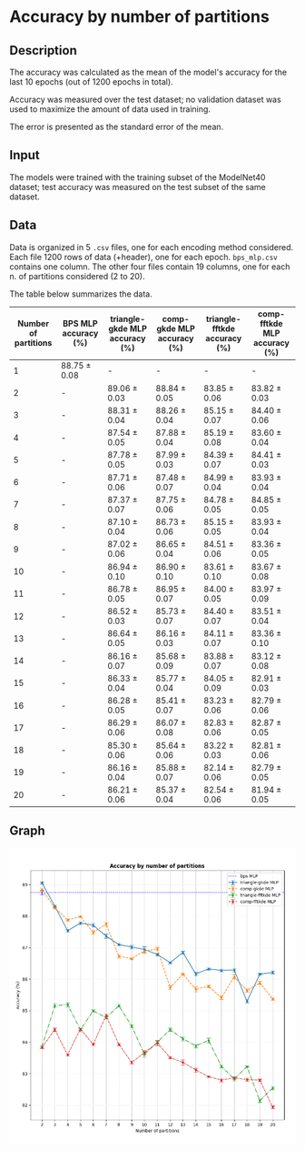 # Accuracy by number of partitions
## Description
The accuracy was calculated as the mean of the model's accuracy for the last 10 epochs (out of 1200 epochs in total).

Accuracy was measured over the test dataset; 
no validation dataset was used to maximize the amount of data used in training.

The error is presented as the standard error of the mean.

## Input
The models were trained with the training subset of the ModelNet40 dataset;
test accuracy was measured on the test subset of the same dataset.

## Data
Data is organized in 5 `.csv` files, one for each encoding method considered.
Each file 1200 rows of data (+header), one for each epoch.
`bps_mlp.csv` contains one column.
The other four files contain 19 columns, one for each n. of partitions considered (2 to 20).

The table below summarizes the data.

| Number of partitions | BPS MLP accuracy (%) | triangle-gkde MLP accuracy (%) | comp-gkde MLP accuracy (%) | triangle-fftkde accuracy (%) | comp-fftkde MLP accuracy (%) |
| --- | --- | --- | --- | --- | --- |
| 1 | 88.75 ± 0.08 | - | - | - | - |
| 2 | - | 89.06 ± 0.03 | 88.84 ± 0.05 | 83.85 ± 0.06 | 83.82 ± 0.03 |
| 3 | - | 88.31 ± 0.04 | 88.26 ± 0.04 | 85.15 ± 0.07 | 84.40 ± 0.06 |
| 4 | - | 87.54 ± 0.05 | 87.88 ± 0.04 | 85.19 ± 0.08 | 83.60 ± 0.04 |
| 5 | - | 87.78 ± 0.05 | 87.99 ± 0.03 | 84.39 ± 0.07 | 84.41 ± 0.03 |
| 6 | - | 87.71 ± 0.06 | 87.48 ± 0.07 | 84.99 ± 0.04 | 83.93 ± 0.04 |
| 7 | - | 87.37 ± 0.07 | 87.75 ± 0.06 | 84.78 ± 0.05 | 84.85 ± 0.05 |
| 8 | - | 87.10 ± 0.04 | 86.73 ± 0.06 | 85.15 ± 0.05 | 83.93 ± 0.04 | 
| 9 | - | 87.02 ± 0.06 | 86.65 ± 0.04 | 84.51 ± 0.06 | 83.36 ± 0.05 |
| 10 | - | 86.94 ± 0.10 | 86.90 ± 0.10 | 83.61 ± 0.10 | 83.67 ± 0.08 |
| 11 | - | 86.78 ± 0.05 | 86.95 ± 0.07 | 84.00 ± 0.05 | 83.97 ± 0.09 |
| 12 | - | 86.52 ± 0.03 | 85.73 ± 0.07 | 84.40 ± 0.07 | 83.51 ± 0.04 |
| 13 | - | 86.64 ± 0.05 | 86.16 ± 0.03 | 84.11 ± 0.07 | 83.36 ± 0.10 |
| 14 | - | 86.16 ± 0.07 | 85.68 ± 0.09 | 83.88 ± 0.07 | 83.12 ± 0.08 |
| 15 | - | 86.33 ± 0.04 | 85.77 ± 0.04 | 84.05 ± 0.09 | 82.91 ± 0.03 |
| 16 | - | 86.28 ± 0.05 | 85.41 ± 0.07 | 83.23 ± 0.06 | 82.79 ± 0.06 |
| 17 | - | 86.29 ± 0.06 | 86.07 ± 0.08 | 82.83 ± 0.06 | 82.87 ± 0.05 |
| 18 | - | 85.30 ± 0.06 | 85.64 ± 0.06 | 83.22 ± 0.03 | 82.81 ± 0.06 |
| 19 | - | 86.16 ± 0.04 | 85.88 ± 0.07 | 82.14 ± 0.06 | 82.79 ± 0.05 |
| 20 | - | 86.21 ± 0.06 | 85.37 ± 0.04 | 82.54 ± 0.06 | 81.94 ± 0.05 | 


## Graph
![](graphs/accuracy-by-n-partitions-all.png?raw=true)